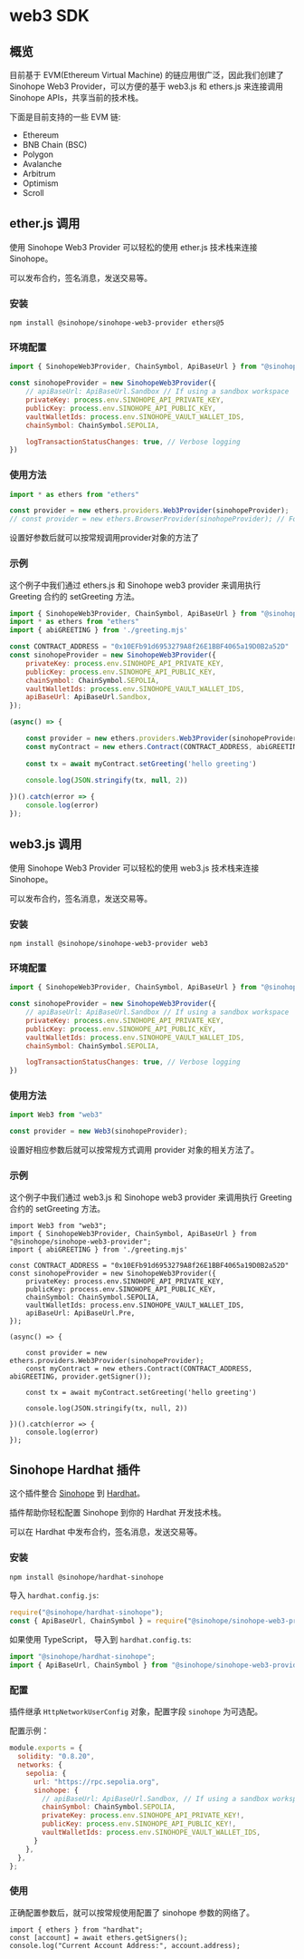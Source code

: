 # web3 SDK

## 概览

目前基于 EVM(Ethereum Virtual Machine) 的链应用很广泛，因此我们创建了 Sinohope Web3 Provider，可以方便的基于 web3.js 和 ethers.js 来连接调用 Sinohope APIs，共享当前的技术栈。

下面是目前支持的一些 EVM 链:

- Ethereum
- BNB Chain (BSC)
- Polygon
- Avalanche
- Arbitrum
- Optimism
- Scroll

## ether.js 调用
使用 Sinohope Web3 Provider 可以轻松的使用 ether.js 技术栈来连接 Sinohope。

可以发布合约，签名消息，发送交易等。

### 安装
```
npm install @sinohope/sinohope-web3-provider ethers@5
```

### 环境配置
```js
import { SinohopeWeb3Provider, ChainSymbol, ApiBaseUrl } from "@sinohope/sinohope-web3-provider";

const sinohopeProvider = new SinohopeWeb3Provider({
    // apiBaseUrl: ApiBaseUrl.Sandbox // If using a sandbox workspace
    privateKey: process.env.SINOHOPE_API_PRIVATE_KEY,
    publicKey: process.env.SINOHOPE_API_PUBLIC_KEY,
    vaultWalletIds: process.env.SINOHOPE_VAULT_WALLET_IDS,
    chainSymbol: ChainSymbol.SEPOLIA,

    logTransactionStatusChanges: true, // Verbose logging
})
```

### 使用方法
```js
import * as ethers from "ethers"

const provider = new ethers.providers.Web3Provider(sinohopeProvider);
// const provider = new ethers.BrowserProvider(sinohopeProvider); // For ethers v6
```
设置好参数后就可以按常规调用provider对象的方法了

### 示例
这个例子中我们通过 ethers.js 和 Sinohope web3 provider 来调用执行 Greeting 合约的 setGreeting 方法。
```js
import { SinohopeWeb3Provider, ChainSymbol, ApiBaseUrl } from "@sinohope/sinohope-web3-provider";
import * as ethers from "ethers"
import { abiGREETING } from './greeting.mjs'

const CONTRACT_ADDRESS = "0x10EFb91d6953279A8f26E1BBF4065a19D0B2a52D"
const sinohopeProvider = new SinohopeWeb3Provider({
    privateKey: process.env.SINOHOPE_API_PRIVATE_KEY,
    publicKey: process.env.SINOHOPE_API_PUBLIC_KEY,
    chainSymbol: ChainSymbol.SEPOLIA,
    vaultWalletIds: process.env.SINOHOPE_VAULT_WALLET_IDS,
    apiBaseUrl: ApiBaseUrl.Sandbox,
});

(async() => {

    const provider = new ethers.providers.Web3Provider(sinohopeProvider);
    const myContract = new ethers.Contract(CONTRACT_ADDRESS, abiGREETING, provider.getSigner());
    
    const tx = await myContract.setGreeting('hello greeting')
   
    console.log(JSON.stringify(tx, null, 2))

})().catch(error => {
    console.log(error)
});
```


## web3.js 调用

使用 Sinohope Web3 Provider 可以轻松的使用 web3.js 技术栈来连接 Sinohope。

可以发布合约，签名消息，发送交易等。

### 安装
```
npm install @sinohope/sinohope-web3-provider web3
```

### 环境配置
```js
import { SinohopeWeb3Provider, ChainSymbol, ApiBaseUrl } from "@sinohope/sinohope-web3-provider";

const sinohopeProvider = new SinohopeWeb3Provider({
    // apiBaseUrl: ApiBaseUrl.Sandbox // If using a sandbox workspace
    privateKey: process.env.SINOHOPE_API_PRIVATE_KEY,
    publicKey: process.env.SINOHOPE_API_PUBLIC_KEY,
    vaultWalletIds: process.env.SINOHOPE_VAULT_WALLET_IDS,
    chainSymbol: ChainSymbol.SEPOLIA,

    logTransactionStatusChanges: true, // Verbose logging
})
```

### 使用方法
```js
import Web3 from "web3"

const provider = new Web3(sinohopeProvider);
```
设置好相应参数后就可以按常规方式调用 provider 对象的相关方法了。

### 示例
这个例子中我们通过 web3.js 和 Sinohope web3 provider 来调用执行 Greeting 合约的 setGreeting 方法。
```
import Web3 from "web3";
import { SinohopeWeb3Provider, ChainSymbol, ApiBaseUrl } from "@sinohope/sinohope-web3-provider";
import { abiGREETING } from './greeting.mjs'

const CONTRACT_ADDRESS = "0x10EFb91d6953279A8f26E1BBF4065a19D0B2a52D"
const sinohopeProvider = new SinohopeWeb3Provider({
    privateKey: process.env.SINOHOPE_API_PRIVATE_KEY,
    publicKey: process.env.SINOHOPE_API_PUBLIC_KEY,
    chainSymbol: ChainSymbol.SEPOLIA,
    vaultWalletIds: process.env.SINOHOPE_VAULT_WALLET_IDS,
    apiBaseUrl: ApiBaseUrl.Pre,
});

(async() => {

    const provider = new ethers.providers.Web3Provider(sinohopeProvider);
    const myContract = new ethers.Contract(CONTRACT_ADDRESS, abiGREETING, provider.getSigner());
    
    const tx = await myContract.setGreeting('hello greeting')
   
    console.log(JSON.stringify(tx, null, 2))

})().catch(error => {
    console.log(error)
});
```


## Sinohope Hardhat 插件

这个插件整合 [Sinohope](https://www.sinohope.com/) 到 [Hardhat](https://hardhat.org/)。

插件帮助你轻松配置 Sinohope 到你的 Hardhat 开发技术栈。

可以在 Hardhat 中发布合约，签名消息，发送交易等。

### 安装

```bash
npm install @sinohope/hardhat-sinohope
```

导入 `hardhat.config.js`:

```js
require("@sinohope/hardhat-sinohope");
const { ApiBaseUrl, ChainSymbol } = require("@sinohope/sinohope-web3-provider");
```

如果使用 TypeScript， 导入到 `hardhat.config.ts`:

```ts
import "@sinohope/hardhat-sinohope";
import { ApiBaseUrl, ChainSymbol } from "@sinohope/sinohope-web3-provider";
```

### 配置

插件继承 `HttpNetworkUserConfig` 对象，配置字段 `sinohope` 为可选配。

配置示例：

```js
module.exports = {
  solidity: "0.8.20",
  networks: {
    sepolia: {
      url: "https://rpc.sepolia.org",
      sinohope: {
        // apiBaseUrl: ApiBaseUrl.Sandbox, // If using a sandbox workspace
        chainSymbol: ChainSymbol.SEPOLIA,
        privateKey: process.env.SINOHOPE_API_PRIVATE_KEY!,
        publicKey: process.env.SINOHOPE_API_PUBLIC_KEY!,
        vaultWalletIds: process.env.SINOHOPE_VAULT_WALLET_IDS,
      }
    },
  },
};
```

### 使用
正确配置参数后，就可以按常规使用配置了 sinohope 参数的网络了。

```
import { ethers } from "hardhat";
const [account] = await ethers.getSigners();
console.log("Current Account Address:", account.address);
```
